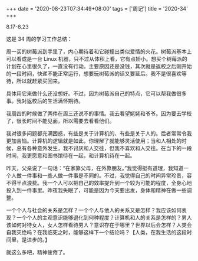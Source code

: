 +++
date = '2020-08-23T07:34:49+08:00'
tags = ['周记']
title = '2020-34'
+++

8.17-8.23

这是 34 周的学习工作总结：

周一买的树莓派到手里了，内心期待着和它碰撞出类似爱情的火花。树莓派基本上可以看成是一台 Linux 机器，只不过从体积上看，它有点娇小。想买个树莓派的计划在心里很久了，一直没有行动。主要原因还是没钱，其次就是返校之后刚开始的一段时间，快递不能正常运行，想要玩树莓派的话又要延后。我不是很喜欢等待，所以就赶紧买回来。

具体用它来做什么还没想好。不过，因为树莓派自己的特点，它可以帮我做很多事。我对返校后的生活满怀期待。

我周四的时候做了两件在周三还说不的事情。我去看望姥姥和爷爷。因为要去学校了，很长时间不能见面，所以需要去看看他们。

我对很多问题都充满困惑，有些是关于计算机的、有些是关于人的。后者常常令我更加苦恼。计算机的逻辑就是如此，你理解了就能够灵活使用；当和人相处的时候，总有各种意外发生，我不讨厌和人交往，但我不喜欢和人交往。在当下的一段时间，我更愿意和图书馆待在一起，和计算机待在一起。

昨天，父亲说了一句话：“在家靠父母，在外靠朋友。”我觉得挺有道理，我知道一个人做一件事和一些人做一件事是不同的。不过，我觉得自己的时间异常珍贵，容不得半点浪费。我一个人可以把自己的效率提升到一个较为可能的程度，全身心地投入到一件事里。昨夜我失眠了，可能是因为今天要出发，身体和精神在做一些调整。

一个个人与社会的关系是怎样？一个个人与他人的关系又是怎样？我应该如何表现？一个个人的主观意识能够退化到何种程度？计算机和人的关系是怎样的？男人该如何对待女人，女人怎样看待男人？意识存在于哪里？世界以后会怎样？人类会自我灭绝吗？在我临死之时，能够这样下一个结论吗？【人类，在我生活的这段时间里，是进步的。】

就这么多吧，精神疲倦了。
